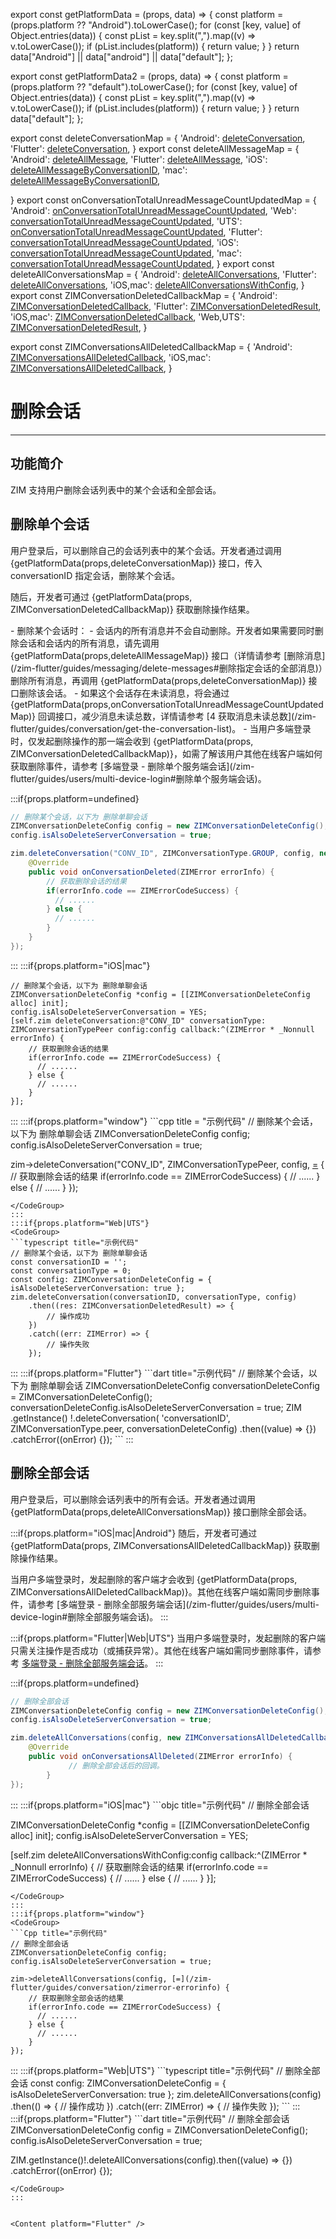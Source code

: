 export const getPlatformData = (props, data) => {
    const platform = (props.platform ?? "Android").toLowerCase();
    for (const [key, value] of Object.entries(data)) {
        const pList = key.split(",").map((v) => v.toLowerCase());
        if (pList.includes(platform)) {
            return value;
        }
    }
    return data["Android"] || data["android"] || data["default"];
};

export const getPlatformData2 = (props, data) => {
    const platform = (props.platform ?? "default").toLowerCase();
    for (const [key, value] of Object.entries(data)) {
        const pList = key.split(",").map((v) => v.toLowerCase());
        if (pList.includes(platform)) {
            return value;
        }
    }
    return data["default"];
};

export const deleteConversationMap = {
  'Android': <a href="@deleteConversation" target='_blank'>deleteConversation</a>,
  'Flutter': <a href="https://pub.dev/documentation/zego_zim/latest/zego_zim/ZIM/deleteConversation.html" target='_blank'>deleteConversation</a>,
}
export const deleteAllMessageMap = {
  'Android': <a href="@deleteAllMessage" target='_blank'>deleteAllMessage</a>,
  'Flutter': <a href="https://pub.dev/documentation/zego_zim/latest/zego_zim/ZIM/deleteAllMessage.html" target='_blank'>deleteAllMessage</a>,
  'iOS': <a href="https://doc-zh.zego.im/article/api?doc=zim_API~objective-c_ios~protocol~ZIM#delete-all-message-by-conversation-id-conversation-id-conversation-type-config-callback" target='_blank'>deleteAllMessageByConversationID</a>,
  'mac': <a href="https://doc-zh.zego.im/article/api?doc=zim_API~objective-c_macos~protocol~ZIM#delete-all-message-by-conversation-id-conversation-id-conversation-type-config-callback" target='_blank'>deleteAllMessageByConversationID</a>,

}
export const onConversationTotalUnreadMessageCountUpdatedMap = {
  'Android': <a href="@onConversationTotalUnreadMessageCountUpdated" target='_blank'>onConversationTotalUnreadMessageCountUpdated</a>,
  'Web': <a href="@conversationTotalUnreadMessageCountUpdated" target='_blank'>conversationTotalUnreadMessageCountUpdated</a>,
  'UTS': <a href="@conversationTotalUnreadMessageCountUpdated" target='_blank'>onConversationTotalUnreadMessageCountUpdated</a>,
  'Flutter': <a href="https://pub.dev/documentation/zego_zim/latest/zego_zim/ZIMEventHandler/onConversationTotalUnreadMessageCountUpdated.html" target='_blank'>conversationTotalUnreadMessageCountUpdated</a>,
  'iOS': <a href="https://doc-zh.zego.im/article/api?doc=zim_API~objective-c_ios~protocol~ZIMEventHandler#zim-conversation-total-unread-message-count-updated" target='_blank'>conversationTotalUnreadMessageCountUpdated</a>,
  'mac': <a href="https://doc-zh.zego.im/article/api?doc=zim_API~objective-c_macos~protocol~ZIMEventHandler#zim-conversation-total-unread-message-count-updated" target='_blank'>conversationTotalUnreadMessageCountUpdated</a>,
}
export const deleteAllConversationsMap = {
  'Android': <a href="@deleteAllConversations" target='_blank'>deleteAllConversations</a>,
  'Flutter': <a href="https://pub.dev/documentation/zego_zim/latest/zego_zim/ZIM/deleteAllConversations.html" target='_blank'>deleteAllConversations</a>,
  'iOS,mac': <a href="@deleteAllConversationsWithConfig" target='_blank'>deleteAllConversationsWithConfig</a>,
}
export const ZIMConversationDeletedCallbackMap = {
  'Android': <a href="@-ZIMConversationDeletedCallback" target='_blank'>ZIMConversationDeletedCallback</a>,
  'Flutter': <a href="https://pub.dev/documentation/zego_zim/latest/zego_zim/ZIM/deleteConversation.htmlhttps://pub.dev/documentation/zego_zim/latest/zego_zim/ZIM/deleteConversation.html" target='_blank'>ZIMConversationDeletedResult</a>,
  'iOS,mac': <a href="@ZIMConversationDeletedCallback" target='_blank'>ZIMConversationDeletedCallback</a>,
  'Web,UTS': <a href="@-ZIMConversationDeletedResult">ZIMConversationDeletedResult</a>,
}

export const ZIMConversationsAllDeletedCallbackMap = {
  'Android': <a href="@-ZIMConversationsAllDeletedCallback" target='_blank'>ZIMConversationsAllDeletedCallback</a>,
  'iOS,mac': <a href="@ZIMConversationsAllDeletedCallback" target='_blank'>ZIMConversationsAllDeletedCallback</a>,
}

# 删除会话

- - -

## 功能简介

ZIM 支持用户删除会话列表中的某个会话和全部会话。

## 删除单个会话

用户登录后，可以删除自己的会话列表中的某个会话。开发者通过调用 {getPlatformData(props,deleteConversationMap)} 接口，传入 conversationID 指定会话，删除某个会话。

随后，开发者可通过 {getPlatformData(props, ZIMConversationDeletedCallbackMap)} 获取删除操作结果。

<Note title="说明">
- 删除某个会话时：
  - 会话内的所有消息并不会自动删除。开发者如果需要同时删除会话和会话内的所有消息，请先调用 {getPlatformData(props,deleteAllMessageMap)} 接口（详情请参考 [删除消息](/zim-flutter/guides/messaging/delete-messages#删除指定会话的全部消息)）删除所有消息，再调用 {getPlatformData(props,deleteConversationMap)} 接口删除该会话。
  - 如果这个会话存在未读消息，将会通过 {getPlatformData(props,onConversationTotalUnreadMessageCountUpdatedMap)} 回调接口，减少消息未读总数，详情请参考 [4 获取消息未读总数](/zim-flutter/guides/conversation/get-the-conversation-list)。
- 当用户多端登录时，仅发起删除操作的那一端会收到 {getPlatformData(props, ZIMConversationDeletedCallbackMap)}，如需了解该用户其他在线客户端如何获取删除事件，请参考 [多端登录 - 删除单个服务端会话](/zim-flutter/guides/users/multi-device-login#删除单个服务端会话)。
</Note>

:::if{props.platform=undefined}
<CodeGroup>
```java title="示例代码"
// 删除某个会话，以下为 删除单聊会话
ZIMConversationDeleteConfig config = new ZIMConversationDeleteConfig();
config.isAlsoDeleteServerConversation = true;

zim.deleteConversation("CONV_ID", ZIMConversationType.GROUP, config, new ZIMConversationDeletedCallback() {
    @Override
    public void onConversationDeleted(ZIMError errorInfo) {
        // 获取删除会话的结果
        if(errorInfo.code == ZIMErrorCodeSuccess) {
          // ......
        } else {
          // ......
        }            
    }
});
```
</CodeGroup>

:::
:::if{props.platform="iOS|mac"}
<CodeGroup>
```objc title="示例代码"
// 删除某个会话，以下为 删除单聊会话
ZIMConversationDeleteConfig *config = [[ZIMConversationDeleteConfig alloc] init];
config.isAlsoDeleteServerConversation = YES;
[self.zim deleteConversation:@"CONV_ID" conversationType: ZIMConversationTypePeer config:config callback:^(ZIMError * _Nonnull errorInfo) {
    // 获取删除会话的结果
    if(errorInfo.code == ZIMErrorCodeSuccess) {
      // ......
    } else {
      // ......
    }
}];
```
</CodeGroup>
:::
:::if{props.platform="window"}
<CodeGroup>
```cpp title = "示例代码"
// 删除某个会话，以下为 删除单聊会话
ZIMConversationDeleteConfig config;
config.isAlsoDeleteServerConversation = true;

zim->deleteConversation("CONV_ID", ZIMConversationTypePeer, config, [=](/zim-flutter/guides/conversation/zimerror-errorinfo) {
    // 获取删除会话的结果
    if(errorInfo.code == ZIMErrorCodeSuccess) {
      // ......
    } else {
      // ......
    }
});
```
</CodeGroup>
:::
:::if{props.platform="Web|UTS"}
<CodeGroup>
```typescript title="示例代码"
// 删除某个会话，以下为 删除单聊会话
const conversationID = '';
const conversationType = 0;
const config: ZIMConversationDeleteConfig = { isAlsoDeleteServerConversation: true };
zim.deleteConversation(conversationID, conversationType, config)
    .then((res: ZIMConversationDeletedResult) => {
        // 操作成功
    })
    .catch((err: ZIMError) => {
        // 操作失败
    });
```
</CodeGroup>
:::
:::if{props.platform="Flutter"}
<CodeGroup>
```dart title="示例代码"
// 删除某个会话，以下为 删除单聊会话
ZIMConversationDeleteConfig conversationDeleteConfig =
      ZIMConversationDeleteConfig();
conversationDeleteConfig.isAlsoDeleteServerConversation = true;
ZIM
    .getInstance()
    !.deleteConversation(
        'conversationID', ZIMConversationType.peer, conversationDeleteConfig)
    .then((value) => {})
    .catchError((onError) {});
```
</CodeGroup>
:::


## 删除全部会话

用户登录后，可以删除会话列表中的所有会话。开发者通过调用 {getPlatformData(props,deleteAllConversationsMap)} 接口删除全部会话。


:::if{props.platform="iOS|mac|Android"}
随后，开发者可通过 {getPlatformData(props, ZIMConversationsAllDeletedCallbackMap)} 获取删除操作结果。

<Note title="说明">
当用户多端登录时，发起删除的客户端才会收到 {getPlatformData(props, ZIMConversationsAllDeletedCallbackMap)}。其他在线客户端如需同步删除事件，请参考 [多端登录 - 删除全部服务端会话](/zim-flutter/guides/users/multi-device-login#删除全部服务端会话)。
</Note>
:::

:::if{props.platform="Flutter|Web|UTS"}
<Note title="说明">
当用户多端登录时，发起删除的客户端只需关注操作是否成功（或捕获异常）。其他在线客户端如需同步删除事件，请参考 [多端登录 - 删除全部服务端会话](/zim-flutter/guides/users/multi-device-login#删除全部服务端会话)。
</Note>
:::

:::if{props.platform=undefined}
<CodeGroup>
```java title="示例代码"
// 删除全部会话
ZIMConversationDeleteConfig config = new ZIMConversationDeleteConfig();
config.isAlsoDeleteServerConversation = true;

zim.deleteAllConversations(config, new ZIMConversationsAllDeletedCallback() {
    @Override
    public void onConversationsAllDeleted(ZIMError errorInfo) {
             // 删除全部会话后的回调。
        }
});
```
</CodeGroup>
:::
:::if{props.platform="iOS|mac"}
<CodeGroup>
```objc title="示例代码"
// 删除全部会话

ZIMConversationDeleteConfig *config = [[ZIMConversationDeleteConfig alloc] init];
config.isAlsoDeleteServerConversation = YES;

[self.zim deleteAllConversationsWithConfig:config callback:^(ZIMError * _Nonnull errorInfo) {
    // 获取删除会话的结果
    if(errorInfo.code == ZIMErrorCodeSuccess) {
      // ......
    } else {
      // ......
    }
}];
```
</CodeGroup>
:::
:::if{props.platform="window"}
<CodeGroup>
```Cpp title="示例代码"
// 删除全部会话
ZIMConversationDeleteConfig config;
config.isAlsoDeleteServerConversation = true;

zim->deleteAllConversations(config, [=](/zim-flutter/guides/conversation/zimerror-errorinfo) {
    // 获取删除全部会话的结果
    if(errorInfo.code == ZIMErrorCodeSuccess) {
      // ......
    } else {
      // ......
    }
});
```
</CodeGroup>
:::
:::if{props.platform="Web|UTS"}
<CodeGroup>
```typescript title="示例代码"
// 删除全部会话
const config: ZIMConversationDeleteConfig = { isAlsoDeleteServerConversation: true };
zim.deleteAllConversations(config)
    .then(() => {
        // 操作成功
    })
    .catch((err: ZIMError) => {
        // 操作失败
    });
```
</CodeGroup>
:::
:::if{props.platform="Flutter"}
<CodeGroup>
```dart title="示例代码"
// 删除全部会话
ZIMConversationDeleteConfig config = ZIMConversationDeleteConfig();
config.isAlsoDeleteServerConversation = true;

ZIM.getInstance()!.deleteAllConversations(config).then((value) => {})
    .catchError((onError) {});
```
</CodeGroup>
:::


<Content platform="Flutter" />